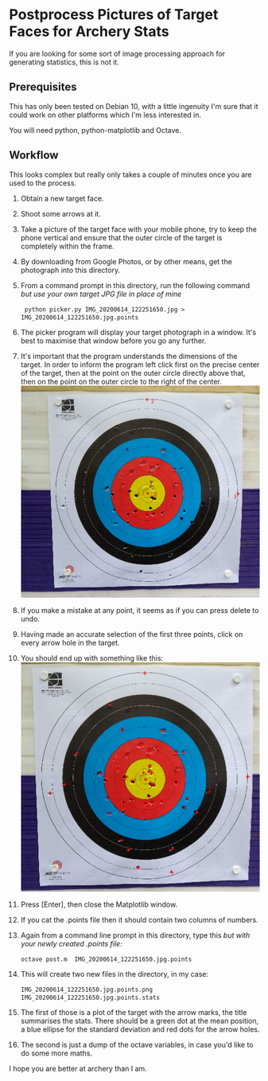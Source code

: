 # Postprocess Pictures of Target Faces for Archery Stats

If you are looking for some sort of image processing approach 
for generating statistics, this is not it.

## Prerequisites

This has only been tested on Debian 10, with a little ingenuity 
I'm sure that it could work on other platforms which I'm less 
interested in.

You will need python, python-matplotlib and Octave.

## Workflow

This looks complex but really only takes a couple of minutes once you
are used to the process.

1. Obtain a new target face.
2. Shoot some arrows at it.
3. Take a picture of the target face with your mobile phone, try to keep the phone vertical and ensure that the outer circle of the target is completely within the frame. 
4. By downloading from Google Photos, or by other means, get the photograph into this directory.
5. From a command prompt in this directory, run the following command _but use your own target JPG file in place of mine_

        python picker.py IMG_20200614_122251650.jpg > IMG_20200614_122251650.jpg.points

6. The picker program will display your target photograph in a window. It's best to maximise that window before you go any further.
7. It's important that the program understands the dimensions of the target. In order to inform the program left click first on the precise center of the target, then at the point on the outer circle directly above that, then on the point on the outer circle to the right of the center. ![First three points](./2020-06-14_19-28.png)
8. If you make a mistake at any point, it seems as if you can press delete to undo.
9. Having made an accurate selection of the first three points, click on every arrow hole in the target.
10. You should end up with something like this: ![All points added](./2020-06-14_19-40.png)
11. Press [Enter], then close the Matplotlib window.
12. If you cat the .points file then it should contain two columns of numbers.
13. Again from a command line prompt in this directory, type this _but with your newly created .points file_:

        octave post.m  IMG_20200614_122251650.jpg.points

14. This will create two new files in the directory, in my case:

        IMG_20200614_122251650.jpg.points.png
        IMG_20200614_122251650.jpg.points.stats 

15. The first of those is a plot of the target with the arrow marks, the title summarises the stats. There should be a green dot at the mean position, a blue ellipse for the standard deviation and red dots for the arrow holes.
16. The second is just a dump of the octave variables, in case you'd like to do some more maths.

I hope you are better at archery than I am.
